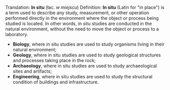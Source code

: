 Translation: **In situ** (łac. _w miejscu_)
Definition:
**In situ** (Latin for "in place") is a term used to describe any study, measurement, or other operation performed directly in the environment where the object or process being studied is located. In other words, in situ studies are conducted in the natural environment, without the need to move the object or process to a laboratory.

- **Biology**, where in situ studies are used to study organisms living in their natural environment;
- **Geology**, where in situ studies are used to study geological structures and processes taking place in the rock;
- **Archaeology**, where in situ studies are used to study archaeological sites and artifacts;
- **Engineering**, where in situ studies are used to study the structural condition of buildings and infrastructure.
